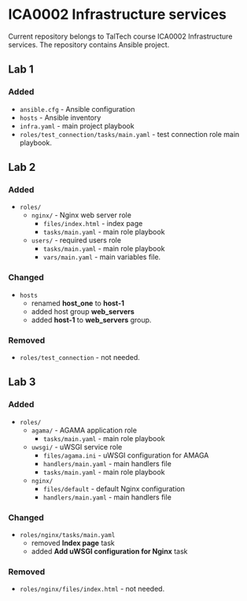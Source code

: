 # ICA0002 Infrastructure services
Current repository belongs to TalTech course ICA0002 Infrastructure services. The repository contains Ansible project.

## Lab 1
### Added
- `ansible.cfg` - Ansible configuration
- `hosts` - Ansible inventory
- `infra.yaml` - main project playbook
- `roles/test_connection/tasks/main.yaml` - test connection role main playbook.

## Lab 2
### Added
- `roles/`
  - `nginx/` - Nginx web server role
    - `files/index.html` - index page
    - `tasks/main.yaml` - main role playbook
  - `users/` - required users role
    - `tasks/main.yaml` - main role playbook
    - `vars/main.yaml` - main variables file.

### Changed
- `hosts`
  - renamed **host_one** to **host-1**
  - added host group **web_servers**
  - added **host-1** to **web_servers** group.

### Removed
- `roles/test_connection` - not needed.

## Lab 3
### Added
- `roles/`
  - `agama/` - AGAMA application role
    - `tasks/main.yaml` - main role playbook
  - `uwsgi/` - uWSGI service role
    - `files/agama.ini` - uWSGI configuration for AMAGA
    - `handlers/main.yaml` - main handlers file
    - `tasks/main.yaml` - main role playbook
  - `nginx/`
    - `files/default` - default Nginx configuration
    - `handlers/main.yaml` - main handlers file

### Changed
 - `roles/nginx/tasks/main.yaml`
   - removed **Index page** task
   - added **Add uWSGI configuration for Nginx** task

### Removed
- `roles/nginx/files/index.html` - not needed.
